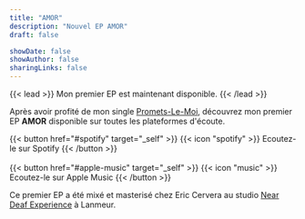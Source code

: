 ```yaml
---
title: "AMOR"
description: "Nouvel EP AMOR"
draft: false

showDate: false
showAuthor: false
sharingLinks: false
---
```


{{< lead >}}
Mon premier EP est maintenant disponible.
{{< /lead >}}

Après avoir profité de mon single [Promets-Le-Moi](/videos/promets-le-moi), découvrez mon premier EP **AMOR** disponible sur toutes les plateformes d'écoute.

{{< button href="#spotify" target="_self" >}}
{{< icon "spotify" >}} Ecoutez-le sur Spotify
{{< /button >}}
\
\
{{< button href="#apple-music" target="_self" >}}
{{< icon "music" >}} Ecoutez-le sur Apple Music
{{< /button >}}

Ce premier EP a été mixé et masterisé chez Eric Cervera au studio [Near Deaf Experience](https://www.neardeaf/com) à Lanmeur.